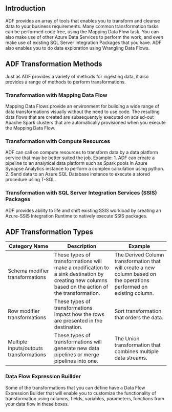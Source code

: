 ## Introduction

ADF provides an array of tools that enables you to transform and cleanse data to your business requirements. Many common transformation tasks can be performed code free, using the Mapping Data Flow task. You can also make use of other Azure Data Services to perform the work, and even make use of existing SQL Server Integration Packages that you have. ADF also enables you to do data exploration using Wrangling Data Flows.

## ADF Transformation Methods

Just as ADF provides a variety of methods for ingesting data, it also provides a range of methods to perform transformations. 

### Transformation with Mapping Data Flow

Mapping Data Flows provide an environment for building a wide range of data transformations visually without the need to use code. The resulting data flows that are created are subsequentyly executed on scaled-out Apache Spark clusters that are automatically provisioned when you execute the Mapping Data Flow. 

### Transformation with Compute Resources

ADF can call on compute resources to transform data by a data platform service that may be better suited the job. Example: 1. ADF can create a pipeline to an analytical data platform such as Spark pools in Azure Synapse Analytics instance to perform a complex calculation using python. 2. Send data to an Azure SQL Database instance to execute a stored procedure using T-SQL. 

### Transformation with SQL Server Integration Services (SSIS) Packages

ADF provides ability to life and shift existing SSIS workload by creating an Azure-SSIS Integration Runtime to natively execute SSIS packages. 

## ADF Transformation Types

|Category Name|Description|Example|
|---|---|---|
|Schema modifier transformations| These types of transformations will make a modification to a sink destination by creating new columns based on the action of the transformation.| The Derived Column transformation that will create a new column based on the operations performed on existing column.|
|Row modifier transformations| These types of transformations impact how the rows are presented in the destination.|Sort transformation that orders the data.|
|Multiple inputs/outputs transformations| These types of transformations will generate new data pipelines or merge pipelines into one.| The Union transformation that combines multiple data streams.|

### Data Flow Expression Buillder

Some of the transformations that you can define have a Data Flow Expression Builder that will enable you to customize the functionality of transformation using columns, fields, variables, parameters, functions from your data flow in these boxes. 